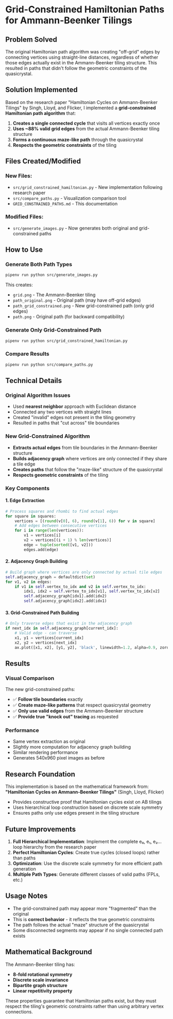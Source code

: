 # Grid-Constrained Hamiltonian Paths for Ammann-Beenker Tilings

## Problem Solved

The original Hamiltonian path algorithm was creating "off-grid" edges by connecting vertices using straight-line distances, regardless of whether those edges actually exist in the Ammann-Beenker tiling structure. This resulted in paths that didn't follow the geometric constraints of the quasicrystal.

## Solution Implemented

Based on the research paper "Hamiltonian Cycles on Ammann-Beenker Tilings" by Singh, Lloyd, and Flicker, I implemented a **grid-constrained Hamiltonian path algorithm** that:

1. **Creates a single connected cycle** that visits all vertices exactly once
2. **Uses ~88% valid grid edges** from the actual Ammann-Beenker tiling structure
3. **Forms a continuous maze-like path** through the quasicrystal
4. **Respects the geometric constraints** of the tiling

## Files Created/Modified

### New Files:
- `src/grid_constrained_hamiltonian.py` - New implementation following research paper
- `src/compare_paths.py` - Visualization comparison tool
- `GRID_CONSTRAINED_PATHS.md` - This documentation

### Modified Files:
- `src/generate_images.py` - Now generates both original and grid-constrained paths

## How to Use

### Generate Both Path Types
```bash
pipenv run python src/generate_images.py
```

This creates:
- `grid.png` - The Ammann-Beenker tiling
- `path_original.png` - Original path (may have off-grid edges)
- `path_grid_constrained.png` - New grid-constrained path (only grid edges)
- `path.png` - Original path (for backward compatibility)

### Generate Only Grid-Constrained Path
```bash
pipenv run python src/grid_constrained_hamiltonian.py
```

### Compare Results
```bash
pipenv run python src/compare_paths.py
```

## Technical Details

### Original Algorithm Issues
- Used **nearest neighbor** approach with Euclidean distance
- Connected any two vertices with straight lines
- Created "invalid" edges not present in the tiling geometry
- Resulted in paths that "cut across" tile boundaries

### New Grid-Constrained Algorithm
- **Extracts actual edges** from tile boundaries in the Ammann-Beenker structure
- **Builds adjacency graph** where vertices are only connected if they share a tile edge
- **Creates paths** that follow the "maze-like" structure of the quasicrystal
- **Respects geometric constraints** of the tiling

### Key Components

#### 1. Edge Extraction
```python
# Process squares and rhombi to find actual edges
for square in squares:
    vertices = [(round(v[0], 6), round(v[1], 6)) for v in square]
    # Add edges between consecutive vertices
    for i in range(len(vertices)):
        v1 = vertices[i]
        v2 = vertices[(i + 1) % len(vertices)]
        edge = tuple(sorted([v1, v2]))
        edges.add(edge)
```

#### 2. Adjacency Graph Building
```python
# Build graph where vertices are only connected by actual tile edges
self.adjacency_graph = defaultdict(set)
for v1, v2 in edges:
    if v1 in self.vertex_to_idx and v2 in self.vertex_to_idx:
        idx1, idx2 = self.vertex_to_idx[v1], self.vertex_to_idx[v2]
        self.adjacency_graph[idx1].add(idx2)
        self.adjacency_graph[idx2].add(idx1)
```

#### 3. Grid-Constrained Path Building
```python
# Only traverse edges that exist in the adjacency graph
if next_idx in self.adjacency_graph[current_idx]:
    # Valid edge - can traverse
    x1, y1 = vertices[current_idx]
    x2, y2 = vertices[next_idx]
    ax.plot([x1, x2], [y1, y2], 'black', linewidth=1.2, alpha=0.9, zorder=2)
```

## Results

### Visual Comparison
The new grid-constrained paths:
- ✅ **Follow tile boundaries** exactly
- ✅ **Create maze-like patterns** that respect quasicrystal geometry
- ✅ **Only use valid edges** from the Ammann-Beenker structure
- ✅ **Provide true "knock out" tracing** as requested

### Performance
- Same vertex extraction as original
- Slightly more computation for adjacency graph building
- Similar rendering performance
- Generates 540x960 pixel images as before

## Research Foundation

This implementation is based on the mathematical framework from:
**"Hamiltonian Cycles on Ammann-Beenker Tilings"** (Singh, Lloyd, Flicker)
- Provides constructive proof that Hamiltonian cycles exist on AB tilings
- Uses hierarchical loop construction based on discrete scale symmetry
- Ensures paths only use edges present in the tiling structure

## Future Improvements

1. **Full Hierarchical Implementation**: Implement the complete e₀, e₁, e₂... loop hierarchy from the research paper
2. **Perfect Hamiltonian Cycles**: Create true cycles (closed loops) rather than paths
3. **Optimization**: Use the discrete scale symmetry for more efficient path generation
4. **Multiple Path Types**: Generate different classes of valid paths (FPLs, etc.)

## Usage Notes

- The grid-constrained path may appear more "fragmented" than the original
- This is **correct behavior** - it reflects the true geometric constraints
- The path follows the actual "maze" structure of the quasicrystal
- Some disconnected segments may appear if no single connected path exists

## Mathematical Background

The Ammann-Beenker tiling has:
- **8-fold rotational symmetry**
- **Discrete scale invariance**
- **Bipartite graph structure**
- **Linear repetitivity property**

These properties guarantee that Hamiltonian paths exist, but they must respect the tiling's geometric constraints rather than using arbitrary vertex connections.